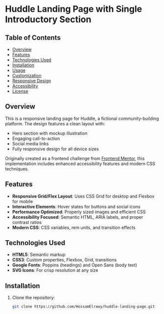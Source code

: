 # Huddle Landing Page with Single Introductory Section

## Table of Contents
- [Overview](#overview)
- [Features](#features)
- [Technologies Used](#technologies-used)
- [Installation](#installation)
- [Usage](#usage)
- [Customization](#customization)
- [Responsive Design](#responsive-design)
- [Accessibility](#accessibility)
- [License](#license)

## Overview
This is a responsive landing page for Huddle, a fictional community-building platform. The design features a clean layout with:
- Hero section with mockup illustration
- Engaging call-to-action
- Social media links
- Fully responsive design for all device sizes

Originally created as a frontend challenge from [Frontend Mentor](https://www.frontendmentor.io), this implementation includes enhanced accessibility features and modern CSS techniques.

## Features
- **Responsive Grid/Flex Layout**: Uses CSS Grid for desktop and Flexbox for mobile
- **Interactive Elements**: Hover states for buttons and social icons
- **Performance Optimized**: Properly sized images and efficient CSS
- **Accessibility Focused**: Semantic HTML, ARIA labels, and proper contrast ratios
- **Modern CSS**: CSS variables, rem units, and transition effects

## Technologies Used
- **HTML5**: Semantic markup
- **CSS3**: Custom properties, Flexbox, Grid, transitions
- **Google Fonts**: Poppins (headings) and Open Sans (body text)
- **SVG Icons**: For crisp resolution at any size

## Installation
1. Clone the repository:
   ```bash
   git clone https://github.com/HossamElrawy/huddle-landing-page.git
